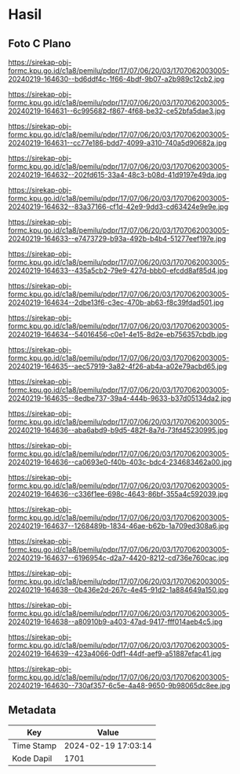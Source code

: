 # Hasil

## Foto C Plano

https://sirekap-obj-formc.kpu.go.id/c1a8/pemilu/pdpr/17/07/06/20/03/1707062003005-20240219-164630--bd6ddf4c-1f66-4bdf-9b07-a2b989c12cb2.jpg

https://sirekap-obj-formc.kpu.go.id/c1a8/pemilu/pdpr/17/07/06/20/03/1707062003005-20240219-164631--6c995682-f867-4f68-be32-ce52bfa5dae3.jpg

https://sirekap-obj-formc.kpu.go.id/c1a8/pemilu/pdpr/17/07/06/20/03/1707062003005-20240219-164631--cc77e186-bdd7-4099-a310-740a5d90682a.jpg

https://sirekap-obj-formc.kpu.go.id/c1a8/pemilu/pdpr/17/07/06/20/03/1707062003005-20240219-164632--202fd615-33a4-48c3-b08d-41d9197e49da.jpg

https://sirekap-obj-formc.kpu.go.id/c1a8/pemilu/pdpr/17/07/06/20/03/1707062003005-20240219-164632--83a37166-cf1d-42e9-9dd3-cd63424e9e9e.jpg

https://sirekap-obj-formc.kpu.go.id/c1a8/pemilu/pdpr/17/07/06/20/03/1707062003005-20240219-164633--e7473729-b93a-492b-b4b4-51277eef197e.jpg

https://sirekap-obj-formc.kpu.go.id/c1a8/pemilu/pdpr/17/07/06/20/03/1707062003005-20240219-164633--435a5cb2-79e9-427d-bbb0-efcdd8af85d4.jpg

https://sirekap-obj-formc.kpu.go.id/c1a8/pemilu/pdpr/17/07/06/20/03/1707062003005-20240219-164634--2dbe13f6-c3ec-470b-ab63-f8c39fdad501.jpg

https://sirekap-obj-formc.kpu.go.id/c1a8/pemilu/pdpr/17/07/06/20/03/1707062003005-20240219-164634--54016456-c0e1-4e15-8d2e-eb756357cbdb.jpg

https://sirekap-obj-formc.kpu.go.id/c1a8/pemilu/pdpr/17/07/06/20/03/1707062003005-20240219-164635--aec57919-3a82-4f26-ab4a-a02e79acbd65.jpg

https://sirekap-obj-formc.kpu.go.id/c1a8/pemilu/pdpr/17/07/06/20/03/1707062003005-20240219-164635--8edbe737-39a4-444b-9633-b37d05134da2.jpg

https://sirekap-obj-formc.kpu.go.id/c1a8/pemilu/pdpr/17/07/06/20/03/1707062003005-20240219-164636--aba6abd9-b9d5-482f-8a7d-73fd45230995.jpg

https://sirekap-obj-formc.kpu.go.id/c1a8/pemilu/pdpr/17/07/06/20/03/1707062003005-20240219-164636--ca0693e0-f40b-403c-bdc4-234683462a00.jpg

https://sirekap-obj-formc.kpu.go.id/c1a8/pemilu/pdpr/17/07/06/20/03/1707062003005-20240219-164636--c336f1ee-698c-4643-86bf-355a4c592039.jpg

https://sirekap-obj-formc.kpu.go.id/c1a8/pemilu/pdpr/17/07/06/20/03/1707062003005-20240219-164637--1268489b-1834-46ae-b62b-1a709ed308a6.jpg

https://sirekap-obj-formc.kpu.go.id/c1a8/pemilu/pdpr/17/07/06/20/03/1707062003005-20240219-164637--6196954c-d2a7-4420-8212-cd736e760cac.jpg

https://sirekap-obj-formc.kpu.go.id/c1a8/pemilu/pdpr/17/07/06/20/03/1707062003005-20240219-164638--0b436e2d-267c-4e45-91d2-1a884649a150.jpg

https://sirekap-obj-formc.kpu.go.id/c1a8/pemilu/pdpr/17/07/06/20/03/1707062003005-20240219-164638--a80910b9-a403-47ad-9417-fff014aeb4c5.jpg

https://sirekap-obj-formc.kpu.go.id/c1a8/pemilu/pdpr/17/07/06/20/03/1707062003005-20240219-164639--423a4066-0df1-44df-aef9-a51887efac41.jpg

https://sirekap-obj-formc.kpu.go.id/c1a8/pemilu/pdpr/17/07/06/20/03/1707062003005-20240219-164630--730af357-6c5e-4a48-9650-9b98065dc8ee.jpg


## Metadata

| Key        | Value               |
| ---------- | ------------------- |
| Time Stamp | 2024-02-19 17:03:14 |
| Kode Dapil | 1701                |



